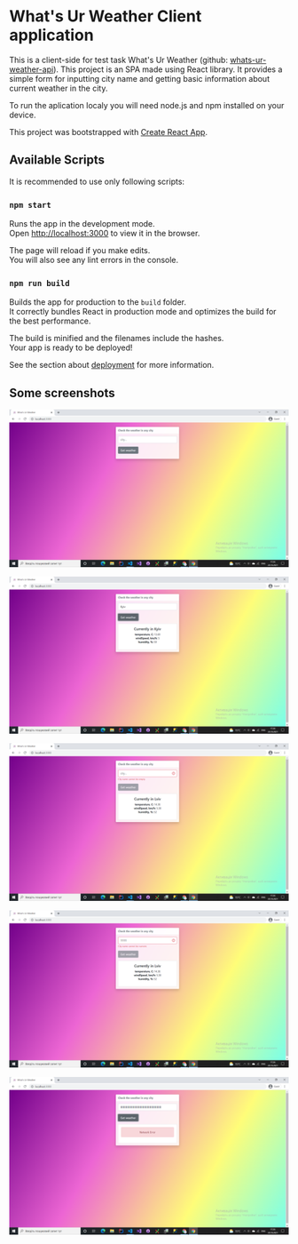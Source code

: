 # What's Ur Weather Client application

This is a client-side for test task What's Ur Weather (github: [whats-ur-weather-api](https://github.com/khilchuk-ol/whats-ur-weather-api)).
This project is an SPA made using React library. It provides a simple form for inputting city name and getting basic information about current weather in the city.

To run the aplication localy you will need node.js and npm installed on your device.

This project was bootstrapped with [Create React App](https://github.com/facebook/create-react-app).

## Available Scripts

It is recommended to use only following scripts:

### `npm start`

Runs the app in the development mode.\
Open [http://localhost:3000](http://localhost:3000) to view it in the browser.

The page will reload if you make edits.\
You will also see any lint errors in the console.

### `npm run build`

Builds the app for production to the `build` folder.\
It correctly bundles React in production mode and optimizes the build for the best performance.

The build is minified and the filenames include the hashes.\
Your app is ready to be deployed!

See the section about [deployment](https://facebook.github.io/create-react-app/docs/deployment) for more information.


## Some screenshots 

![First look](/preview/first-look.png)

![Results](/preview/results.png)

![Invalid input 1](/preview/invalid-input-1.png)

![Invalid input 2](/preview/invalid-input-2.png)

![Error](/preview/error.png)

